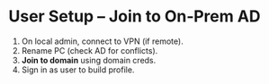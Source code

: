 # User Setup – Join to On‑Prem AD

1. On local admin, connect to VPN (if remote).
2. Rename PC (check AD for conflicts).
3. **Join to domain** using domain creds.
4. Sign in as user to build profile.
